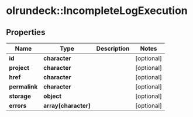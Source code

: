 # olrundeck::IncompleteLogExecution

## Properties
Name | Type | Description | Notes
------------ | ------------- | ------------- | -------------
**id** | **character** |  | [optional] 
**project** | **character** |  | [optional] 
**href** | **character** |  | [optional] 
**permalink** | **character** |  | [optional] 
**storage** | **object** |  | [optional] 
**errors** | **array[character]** |  | [optional] 


